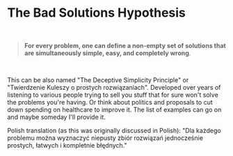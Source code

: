 # The Bad Solutions Hypothesis

&nbsp;

> **For every problem, one can define a non-empty set of solutions that are simultaneously simple, easy, and completely wrong**.

&nbsp;

This can be also named "The Deceptive Simplicity Principle" or "Twierdzenie Kuleszy o prostych rozwiązaniach". Developed over years of listening to various people trying to sell you stuff that for sure won't solve the problems you're having. Or think about politics and proposals to cut down spending on healthcare to improve it. The list of examples can go on and maybe someday I'll provide it.

Polish translation (as this was originally discussed in Polish): "Dla każdego problemu można wyznaczyć niepusty zbiór rozwiązań jednocześnie prostych, łatwych i kompletnie błędnych."
